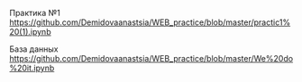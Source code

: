 Практика №1
https://github.com/Demidovaanastsia/WEB_practice/blob/master/practic1%20(1).ipynb

База данных
https://github.com/Demidovaanastsia/WEB_practice/blob/master/We%20do%20it.ipynb
